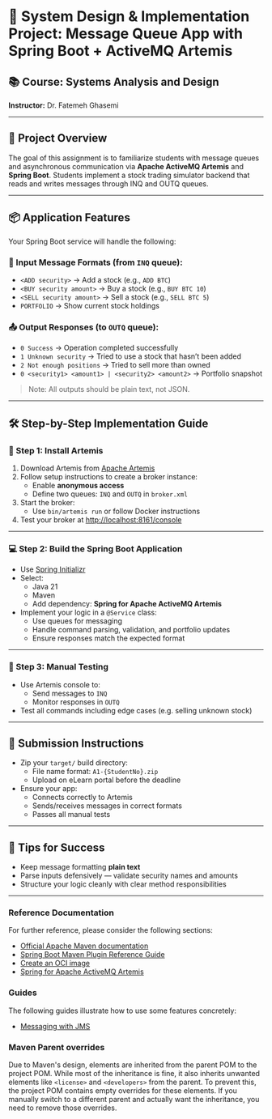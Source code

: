 # 🚀 System Design & Implementation Project: Message Queue App with Spring Boot + ActiveMQ Artemis

## 📚 Course: Systems Analysis and Design  
**Instructor:** Dr. Fatemeh Ghasemi  

---

## 🎯 Project Overview

The goal of this assignment is to familiarize students with message queues and asynchronous communication via **Apache ActiveMQ Artemis** and **Spring Boot**. Students implement a stock trading simulator backend that reads and writes messages through INQ and OUTQ queues.

---

## 📦 Application Features

Your Spring Boot service will handle the following:

### 📨 Input Message Formats (from `INQ` queue):

- `<ADD security>` → Add a stock (e.g., `ADD BTC`)
- `<BUY security amount>` → Buy a stock (e.g., `BUY BTC 10`)
- `<SELL security amount>` → Sell a stock (e.g., `SELL BTC 5`)
- `PORTFOLIO` → Show current stock holdings

### 📤 Output Responses (to `OUTQ` queue):

- `0 Success` → Operation completed successfully
- `1 Unknown security` → Tried to use a stock that hasn’t been added
- `2 Not enough positions` → Tried to sell more than owned
- `0 <security1> <amount1> | <security2> <amount2>` → Portfolio snapshot

> Note: All outputs should be plain text, not JSON.

---

## 🛠 Step-by-Step Implementation Guide

### 🔧 Step 1: Install Artemis

1. Download Artemis from [Apache Artemis](https://activemq.apache.org/components/artemis/download/)
2. Follow setup instructions to create a broker instance:
   - Enable **anonymous access**
   - Define two queues: `INQ` and `OUTQ` in `broker.xml`
3. Start the broker:
   - Use `bin/artemis run` or follow Docker instructions
4. Test your broker at [http://localhost:8161/console](http://localhost:8161/console)

---

### 💻 Step 2: Build the Spring Boot Application

- Use [Spring Initializr](https://start.spring.io/)
- Select:
  - Java 21
  - Maven
  - Add dependency: **Spring for Apache ActiveMQ Artemis**
- Implement your logic in a `@Service` class:
  - Use queues for messaging
  - Handle command parsing, validation, and portfolio updates
  - Ensure responses match the expected format

---

### 🧪 Step 3: Manual Testing

- Use Artemis console to:
  - Send messages to `INQ`
  - Monitor responses in `OUTQ`
- Test all commands including edge cases (e.g. selling unknown stock)

---

## 📁 Submission Instructions

- Zip your `target/` build directory:
  - File name format: `A1-{StudentNo}.zip`  
  - Upload on eLearn portal before the deadline
- Ensure your app:
  - Connects correctly to Artemis
  - Sends/receives messages in correct formats
  - Passes all manual tests

---

## 🧠 Tips for Success

- Keep message formatting **plain text**
- Parse inputs defensively — validate security names and amounts
- Structure your logic cleanly with clear method responsibilities

---

### Reference Documentation
For further reference, please consider the following sections:

* [Official Apache Maven documentation](https://maven.apache.org/guides/index.html)
* [Spring Boot Maven Plugin Reference Guide](https://docs.spring.io/spring-boot/3.4.3/maven-plugin)
* [Create an OCI image](https://docs.spring.io/spring-boot/3.4.3/maven-plugin/build-image.html)
* [Spring for Apache ActiveMQ Artemis](https://docs.spring.io/spring-boot/3.4.3/reference/messaging/jms.html#messaging.jms.artemis)

### Guides
The following guides illustrate how to use some features concretely:

* [Messaging with JMS](https://spring.io/guides/gs/messaging-jms/)

### Maven Parent overrides

Due to Maven's design, elements are inherited from the parent POM to the project POM.
While most of the inheritance is fine, it also inherits unwanted elements like `<license>` and `<developers>` from the parent.
To prevent this, the project POM contains empty overrides for these elements.
If you manually switch to a different parent and actually want the inheritance, you need to remove those overrides.